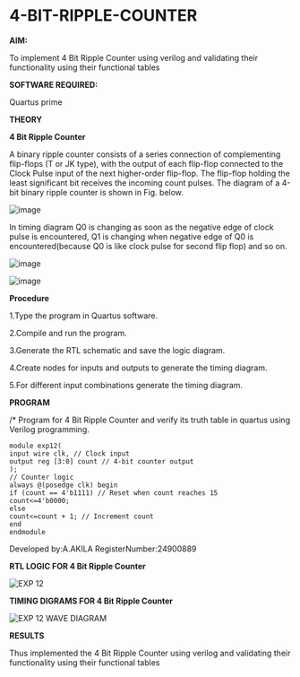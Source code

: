 # 4-BIT-RIPPLE-COUNTER

**AIM:**

To implement  4 Bit Ripple Counter using verilog and validating their functionality using their functional tables

**SOFTWARE REQUIRED:**

Quartus prime

**THEORY**

**4 Bit Ripple Counter**

A binary ripple counter consists of a series connection of complementing flip-flops (T or JK type), with the output of each flip-flop connected to the Clock Pulse input of the next higher-order flip-flop. The flip-flop holding the least significant bit receives the incoming count pulses. The diagram of a 4-bit binary ripple counter is shown in Fig. below.

![image](https://github.com/naavaneetha/4-BIT-RIPPLE-COUNTER/assets/154305477/cb4b74d4-31ab-4359-95d0-d22e67daba13)

In timing diagram Q0 is changing as soon as the negative edge of clock pulse is encountered, Q1 is changing when negative edge of Q0 is encountered(because Q0 is like clock pulse for second flip flop) and so on.

![image](https://github.com/naavaneetha/4-BIT-RIPPLE-COUNTER/assets/154305477/a573a7d6-014e-4e54-93e6-e2ac9530960b)

![image](https://github.com/naavaneetha/4-BIT-RIPPLE-COUNTER/assets/154305477/85e1958a-2fc1-49bb-9a9f-d58ccbf3663c)

**Procedure**

1.Type the program in Quartus software.

2.Compile and run the program.

3.Generate the RTL schematic and save the logic diagram.

4.Create nodes for inputs and outputs to generate the timing diagram.

5.For different input combinations generate the timing diagram.

**PROGRAM**

/* Program for 4 Bit Ripple Counter and verify its truth table in quartus using Verilog programming.
```
module exp12(
input wire clk, // Clock input
output reg [3:0] count // 4-bit counter output
);
// Counter logic
always @(posedge clk) begin
if (count == 4'b1111) // Reset when count reaches 15
count<=4'b0000;
else
count<=count + 1; // Increment count
end
endmodule
```


 Developed by:A.AKILA RegisterNumber:24900889


**RTL LOGIC FOR 4 Bit Ripple Counter**

![EXP 12](https://github.com/user-attachments/assets/c0dbecb8-216b-417f-8543-f24291654ab5)


**TIMING DIGRAMS FOR 4 Bit Ripple Counter**

![EXP 12 WAVE DIAGRAM](https://github.com/user-attachments/assets/29884697-68b5-4e71-9fc1-56237a5c9395)


**RESULTS**

Thus implemented the  4 Bit Ripple Counter using verilog and validating their functionality using their functional tables
